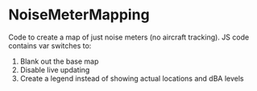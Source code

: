 # NoiseMeterMapping
Code to create a map of just noise meters (no aircraft tracking).
JS code contains var switches to:
 1. Blank out the base map
 2. Disable live updating
 3. Create a legend instead of showing actual locations and dBA levels
 

